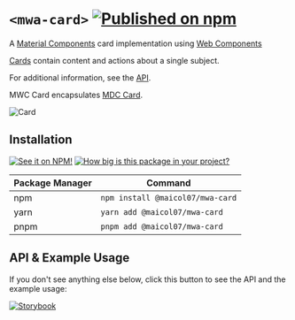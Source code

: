 # `<mwa-card>` [![Published on npm](https://img.shields.io/npm/v/@maicol07/mwa-card.svg)](https://www.npmjs.com/package/@maicol07/mwa-card)
A [Material Components](https://material.io/develop/) card implementation using [Web Components](https://www.webcomponents.org/introduction)

[Cards](https://material.io/components/cards/) contain content and actions about a single subject.

For additional information, see the [API](#api--example-usage).

MWC Card encapsulates [MDC Card](https://material.io/components/cards/web#using-cards).

![Card](https://raw.githubusercontent.com/material-components/material-components-web/master/packages/mdc-card/images/card-elevated.png)

## Installation
[![See it on NPM!](https://img.shields.io/npm/v/@maicol07/mwa-card?style=for-the-badge)](https://www.npmjs.com/package/@maicol07/mwa-card)
[![How big is this package in your project?](https://img.shields.io/bundlephobia/minzip/@maicol07/mwa-card?style=for-the-badge)](https://bundlephobia.com/result?p=@maicol07/mwa-card)

| Package Manager | Command                          |
|-----------------|----------------------------------|
| npm             | `npm install @maicol07/mwa-card` |
| yarn            | `yarn add @maicol07/mwa-card`    |
| pnpm            | `pnpm add @maicol07/mwa-card`    |

## API & Example Usage
If you don't see anything else below, click this button to see the API and the example usage:

[![Storybook](https://shields.io/badge/-Play%20with%20this%20web%20component-2a0481?logo=storybook&style=for-the-badge)](https://625eadb22bf40d003a32215a-ulgonylooz.chromatic.com/?path=/docs/card--basic)
